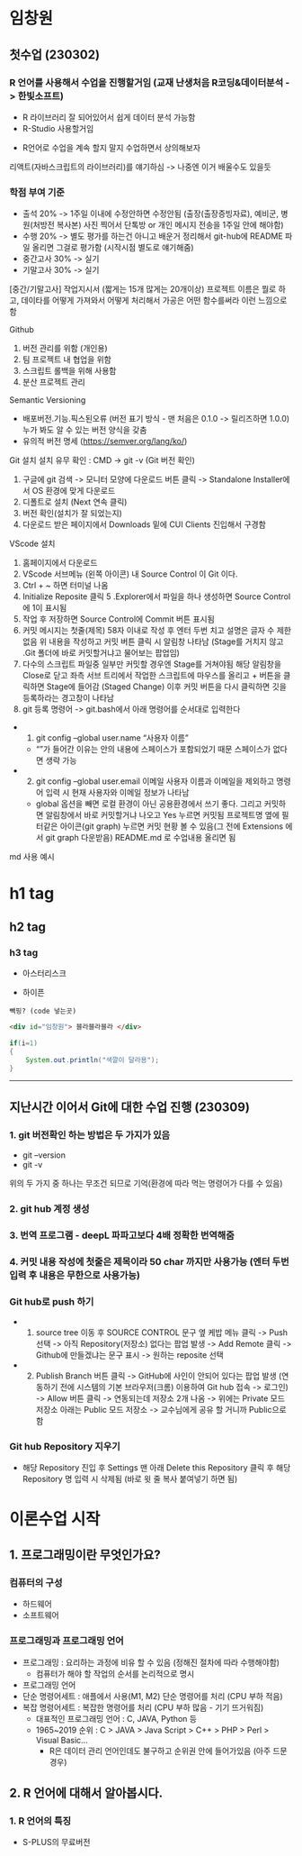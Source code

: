 # 임창원

## 첫수업 (230302)

### R 언어를 사용해서 수업을 진행할거임 (교재 난생처음 R코딩&데이터분석 -> 한빛소프트)

- R 라이브러리 잘 되어있어서 쉽게 데이터 분석 가능함
- R-Studio 사용할거임

* R언어로 수업을 계속 할지 말지 수업하면서 상의해보자

리액트(자바스크립트의 라이브러리)를 얘기하심 -> 나중엔 이거 배울수도 있을듯


### 학점 부여 기준
- 출석 20% -> 1주일 이내에 수정안하면 수정안됨 (출장(출장증빙자료), 예비군, 병원(처방전 복사본) 사진 찍어서 단톡방 or 개인 메시지 전송을 1주일 안에 해야함)
- 수행 20% -> 별도 평가를 하는건 아니고 배운거 정리해서 git-hub에 README 파일 올리면 그걸로 평가함 (시작시점 별도로 얘기해줌)
- 중간고사 30% -> 실기
- 기말고사 30% -> 실기

[중간/기말고사] 
작업지시서 (짧게는 15개 많게는 20개이상)
프로젝트 이름은 뭘로 하고,
데이타를 어떻게 가져와서 어떻게 처리해서 가공은 어떤 함수를써라 이런 느낌으로 함

Github
1. 버전 관리를 위함 (개인용)
2. 팀 프로젝트 내 협업을 위함
3. 스크립트 롤백을 위해 사용함
4. 분산 프로젝트 관리


Semantic Versioning
* 배포버전.기능.픽스된오류 (버전 표기 방식 - 맨 처음은 0.1.0 -> 릴리즈하면 1.0.0)
누가 봐도 알 수 있는 버전 양식을 갖춤
* 유의적 버전 명세 (https://semver.org/lang/ko/)

Git 설치
설치 유무 확인 : CMD -> git -v (Git 버전 확인)
1. 구글에 git 검색 -> 모니터 모양에 다운로드 버튼 클릭 -> Standalone Installer에서 OS 환경에 맞게 다운로드
2. 디폴트로 설치 (Next 연속 클릭)
3. 버전 확인(설치가 잘 되었는지)
4. 다운로드 받은 페이지에서 Downloads 밑에 CUI Clients 진입해서 구경함

VScode 설치
1. 홈페이지에서 다운로드
2. VScode 서브메뉴 (왼쪽 아이콘) 내 Source Control 이 Git 이다.
3. Ctrl + ~ 하면 터미널 나옴
4. Initialize Reposite 클릭 
5 .Explorer에서 파일을 하나 생성하면 Source Control에 1이 표시됨
6. 작업 후 저장하면 Source Control에 Commit 버튼 표시됨
7. 커밋 메시지는 첫줄(제목) 58자 이내로 작성 후 엔터 두번 치고 설명은 글자 수 제한 없음
위 내용을 작성하고 커밋 버튼 클릭 시 알림창 나타남 (Stage를 거치지 않고 .Git 폴더에 바로 커밋할거냐고 물어보는 팝업임)
8. 다수의 스크립트 파일중 일부만 커밋할 경우엔 Stage를 거쳐야됨
해당 알림창을 Close로 닫고 좌측 서브 트리에서 작업한 스크립트에 마우스를 올리고 + 버튼을 클릭하면 Stage에 들어감 (Staged Change)
이후 커밋 버튼을 다시 클릭하면 깃을 등록하라는 경고창이 나타남
9. git 등록 명령어 -> git.bash에서 아래 명령어를 순서대로 입력한다
- 1. git config –global user.name “사용자 이름”
    -  “”가 들어간 이유는 안의 내용에 스페이스가 포함되었기 때문 스페이스가 없다면 생략 가능
- 2. git config –global user.email 이메일
사용자 이름과 이메일을 제외하고 명령어 입력 시 현재 사용자와 이메일 정보가 나타남
        
    - global 옵션을 빼면 로컬 환경이 아닌 공용환경에서 쓰기 좋다.
그리고 커밋하면 알림창에서 바로 커밋할거냐 나오고 Yes 누르면 커밋됨
프로젝트명 옆에 필터같은 아이콘(git graph) 누르면 커밋 현황 볼 수 있음(그 전에 Extensions 에서 git graph 다운받음)
README.md 로 수업내용 올리면 됨


md 사용 예시

# h1 tag
## h2 tag
### h3 tag
* 아스터리스크
- 하이픈
```
빽핑? (code 넣는곳)
```


```html
<div id="임창원"> 블라블라블라 </div>
```


```java
if(i=1)
{
    System.out.println("색깔이 달라용");
}
```
----------------------------------------------------------------------
## 지난시간 이어서 Git에 대한 수업 진행 (230309)

### 1. git 버전확인 하는 방법은 두 가지가 있음
- git –version
- git -v

위의 두 가지 중 하나는 무조건 되므로 기억(환경에 따라 먹는 명령어가 다를 수 있음)

### 2. git hub 계정 생성
### 3. 번역 프로그램 - deepL 파파고보다 4배 정확한 번역해줌
### 4. 커밋 내용 작성에 첫줄은 제목이라 50 char 까지만 사용가능 (엔터 두번 입력 후 내용은 무한으로 사용가능)

### Git hub로 push 하기
* 1. source tree 이동 후 SOURCE CONTROL 문구 옆 케밥 메뉴 클릭 -> Push 선택 -> 아직 Repository(저장소) 없다는 팝업 발생 -> Add Remote 클릭 -> Github에 만들겠냐는 문구 표시 -> 원하는 reposite 선택
* 2. Publish Branch 버튼 클릭 -> GitHub에 사인이 안되어 있다는 팝업 발생 (연동하기 전에 시스템의 기본 브라우저(크롬) 이용하여 Git hub 접속 -> 로그인) -> Allow 버튼 클릭 -> 연동되는데 저장소 2개 나옴 -> 위에는 Private 모드 저장소 아래는 Public 모드 저장소 -> 교수님에게 공유 할 거니까 Public으로 함

### Git hub Repository 지우기
- 해당 Repository 진입 후 Settings 맨 아래 Delete this Repository 클릭 후 해당 Repository 명 입력 시 삭제됨 (바로 윗 줄 복사 붙여넣기 하면 됨)

# 이론수업 시작

## 1. 프로그래밍이란 무엇인가요?

### 컴퓨터의 구성
- 하드웨어
- 소프트웨어

### 프로그래밍과 프로그래밍 언어
- 프로그래밍 : 요리하는 과정에 비유 할 수 있음 (정해진 절차에 따라 수행해야함)
    - 컴퓨터가 해야 할 작업의 순서를 논리적으로 명시
- 프로그래밍 언어
- 단순 명령어세트 : 애플에서 사용(M1, M2) 단순 명령어를 처리 (CPU 부하 적음)
- 복잡 명령어세트 : 복잡한 명령어를 처리 (CPU 부하 많음 - 기기 뜨거워짐)
    - 대표적인 프로그래밍 언어 : C, JAVA, Python 등
    - 1965~2019 순위 : C > JAVA > Java Script > C++ > PHP > Perl > Visual Basic...
        - R은 데이터 관리 언어인데도 불구하고 순위권 안에 들어가있음 (아주 드문 경우)

## 2. R 언어에 대해서 알아봅시다.
### 1. R 언어의 특징
- S-PLUS의 무료버전